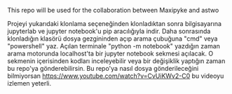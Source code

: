 This repo will be used for the collaboration between Maxipyke and astwo

Projeyi yukarıdaki klonlama seçeneğinden klonladıktan sonra bilgisayarına jupyterlab ve jupyter notebook'u pip aracılığıyla indir. Daha sonrasında klonladığın klasörü dosya gezgininden açıp arama çubuğuna "cmd" veya "powershell" yaz. Açılan terminale "python -m notebook" yazdığın zaman arama motorunda localhost'ta bir jupyter notebook sekmesi açılacak. O sekmenin içerisinden kodları inceleyebilir veya bir değişiklik yaptığın zaman bu repo'ya gönderebilirsin. Bu repo'ya nasıl dosya gönderileceğini bilmiyorsan https://www.youtube.com/watch?v=CvUiKWv2-C0 bu videoyu izlemen yeterli.
